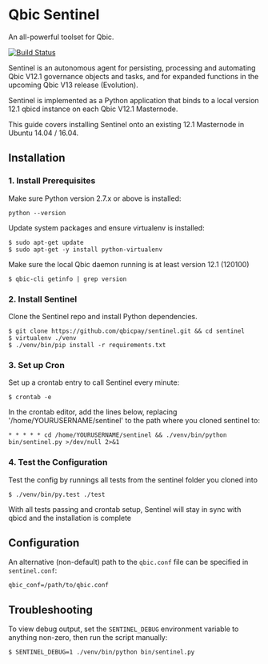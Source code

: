 # Qbic Sentinel

An all-powerful toolset for Qbic.

[![Build Status](https://travis-ci.org/qbicpay/sentinel.svg?branch=master)](https://travis-ci.org/qbicpay/sentinel)

Sentinel is an autonomous agent for persisting, processing and automating Qbic V12.1 governance objects and tasks, and for expanded functions in the upcoming Qbic V13 release (Evolution).

Sentinel is implemented as a Python application that binds to a local version 12.1 qbicd instance on each Qbic V12.1 Masternode.

This guide covers installing Sentinel onto an existing 12.1 Masternode in Ubuntu 14.04 / 16.04.

## Installation

### 1. Install Prerequisites

Make sure Python version 2.7.x or above is installed:

    python --version

Update system packages and ensure virtualenv is installed:

    $ sudo apt-get update
    $ sudo apt-get -y install python-virtualenv

Make sure the local Qbic daemon running is at least version 12.1 (120100)

    $ qbic-cli getinfo | grep version

### 2. Install Sentinel

Clone the Sentinel repo and install Python dependencies.

    $ git clone https://github.com/qbicpay/sentinel.git && cd sentinel
    $ virtualenv ./venv
    $ ./venv/bin/pip install -r requirements.txt

### 3. Set up Cron

Set up a crontab entry to call Sentinel every minute:

    $ crontab -e

In the crontab editor, add the lines below, replacing '/home/YOURUSERNAME/sentinel' to the path where you cloned sentinel to:

    * * * * * cd /home/YOURUSERNAME/sentinel && ./venv/bin/python bin/sentinel.py >/dev/null 2>&1

### 4. Test the Configuration

Test the config by runnings all tests from the sentinel folder you cloned into

    $ ./venv/bin/py.test ./test

With all tests passing and crontab setup, Sentinel will stay in sync with qbicd and the installation is complete

## Configuration

An alternative (non-default) path to the `qbic.conf` file can be specified in `sentinel.conf`:

    qbic_conf=/path/to/qbic.conf

## Troubleshooting

To view debug output, set the `SENTINEL_DEBUG` environment variable to anything non-zero, then run the script manually:

    $ SENTINEL_DEBUG=1 ./venv/bin/python bin/sentinel.py


